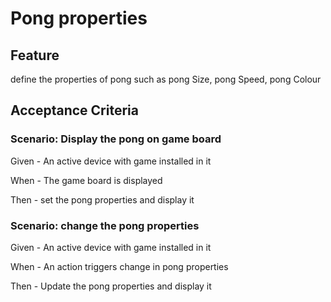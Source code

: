 # Pong properties

## Feature

  define the properties of pong such as pong Size, pong Speed, pong Colour
  
## Acceptance Criteria

### Scenario: Display the pong on game board

  Given - An active device with game installed in it
  
  When - The game board is displayed
  
  Then - set the pong properties and display it
  
### Scenario: change the pong properties

  Given - An active device with game installed in it
  
  When - An action triggers change in pong properties
  
  Then - Update the pong properties and display it
